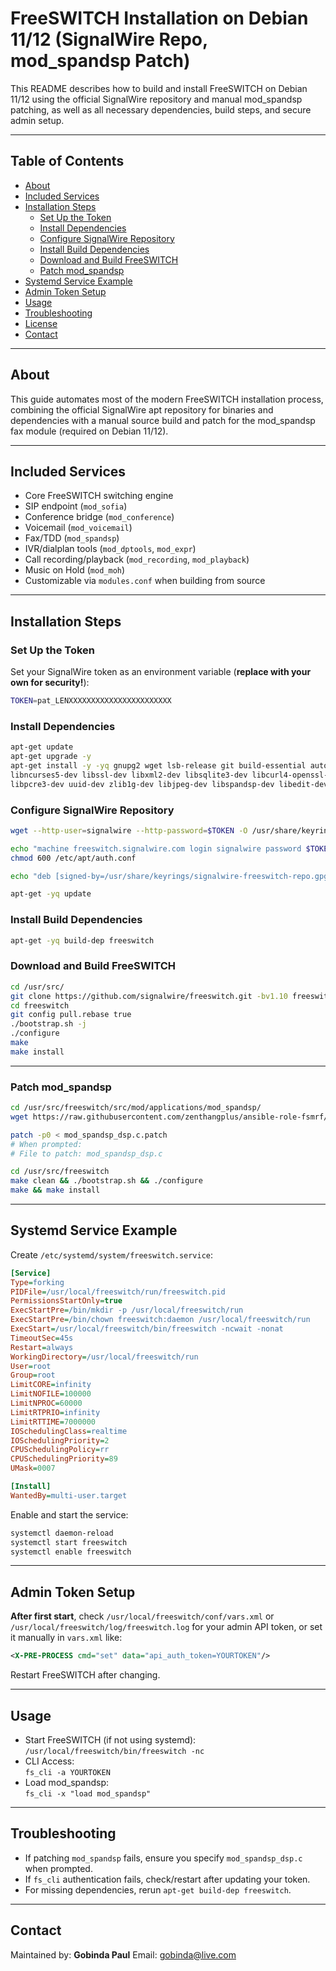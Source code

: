 # FreeSWITCH Installation on Debian 11/12 (SignalWire Repo, mod_spandsp Patch)

This README describes how to build and install FreeSWITCH on Debian 11/12 using the official SignalWire repository and manual mod_spandsp patching, as well as all necessary dependencies, build steps, and secure admin setup.

---

## Table of Contents

- [About](#about)
- [Included Services](#included-services)
- [Installation Steps](#installation-steps)
  - [Set Up the Token](#set-up-the-token)
  - [Install Dependencies](#install-dependencies)
  - [Configure SignalWire Repository](#configure-signalwire-repository)
  - [Install Build Dependencies](#install-build-dependencies)
  - [Download and Build FreeSWITCH](#download-and-build-freeswitch)
  - [Patch mod_spandsp](#patch-mod_spandsp)
- [Systemd Service Example](#systemd-service-example)
- [Admin Token Setup](#admin-token-setup)
- [Usage](#usage)
- [Troubleshooting](#troubleshooting)
- [License](#license)
- [Contact](#contact)

---

## About

This guide automates most of the modern FreeSWITCH installation process, combining the official SignalWire apt repository for binaries and dependencies with a manual source build and patch for the mod_spandsp fax module (required on Debian 11/12).

---

## Included Services

- Core FreeSWITCH switching engine
- SIP endpoint (`mod_sofia`)
- Conference bridge (`mod_conference`)
- Voicemail (`mod_voicemail`)
- Fax/TDD (`mod_spandsp`)
- IVR/dialplan tools (`mod_dptools`, `mod_expr`)
- Call recording/playback (`mod_recording`, `mod_playback`)
- Music on Hold (`mod_moh`)
- Customizable via `modules.conf` when building from source

---

## Installation Steps

### Set Up the Token

Set your SignalWire token as an environment variable (**replace with your own for security!**):

```bash
TOKEN=pat_LENXXXXXXXXXXXXXXXXXXXXXXX
```

### Install Dependencies

```bash
apt-get update
apt-get upgrade -y
apt-get install -y -yq gnupg2 wget lsb-release git build-essential autoconf automake libtool pkg-config \
libncurses5-dev libssl-dev libxml2-dev libsqlite3-dev libcurl4-openssl-dev \
libpcre3-dev uuid-dev zlib1g-dev libjpeg-dev libspandsp-dev libedit-dev yasm
```

### Configure SignalWire Repository

```bash
wget --http-user=signalwire --http-password=$TOKEN -O /usr/share/keyrings/signalwire-freeswitch-repo.gpg https://freeswitch.signalwire.com/repo/deb/debian-release/signalwire-freeswitch-repo.gpg

echo "machine freeswitch.signalwire.com login signalwire password $TOKEN" > /etc/apt/auth.conf
chmod 600 /etc/apt/auth.conf

echo "deb [signed-by=/usr/share/keyrings/signalwire-freeswitch-repo.gpg] https://freeswitch.signalwire.com/repo/deb/debian-release/ `lsb_release -sc` main" > /etc/apt/sources.list.d/freeswitch.list

apt-get -yq update
```

### Install Build Dependencies

```bash
apt-get -yq build-dep freeswitch
```

### Download and Build FreeSWITCH

```bash
cd /usr/src/
git clone https://github.com/signalwire/freeswitch.git -bv1.10 freeswitch
cd freeswitch
git config pull.rebase true
./bootstrap.sh -j
./configure
make
make install
```

---

### Patch mod_spandsp

```bash
cd /usr/src/freeswitch/src/mod/applications/mod_spandsp/
wget https://raw.githubusercontent.com/zenthangplus/ansible-role-fsmrf/9a73a47bfa19a485ddfc10f496bfc2041594f552/files/mod_spandsp_dsp.c.patch

patch -p0 < mod_spandsp_dsp.c.patch
# When prompted:
# File to patch: mod_spandsp_dsp.c

cd /usr/src/freeswitch
make clean && ./bootstrap.sh && ./configure
make && make install
```

---

## Systemd Service Example

Create `/etc/systemd/system/freeswitch.service`:

```ini
[Service]
Type=forking
PIDFile=/usr/local/freeswitch/run/freeswitch.pid
PermissionsStartOnly=true
ExecStartPre=/bin/mkdir -p /usr/local/freeswitch/run
ExecStartPre=/bin/chown freeswitch:daemon /usr/local/freeswitch/run
ExecStart=/usr/local/freeswitch/bin/freeswitch -ncwait -nonat
TimeoutSec=45s
Restart=always
WorkingDirectory=/usr/local/freeswitch/run
User=root
Group=root
LimitCORE=infinity
LimitNOFILE=100000
LimitNPROC=60000
LimitRTPRIO=infinity
LimitRTTIME=7000000
IOSchedulingClass=realtime
IOSchedulingPriority=2
CPUSchedulingPolicy=rr
CPUSchedulingPriority=89
UMask=0007

[Install]
WantedBy=multi-user.target
```

Enable and start the service:

```bash
systemctl daemon-reload
systemctl start freeswitch
systemctl enable freeswitch
```

---

## Admin Token Setup

**After first start**, check `/usr/local/freeswitch/conf/vars.xml` or `/usr/local/freeswitch/log/freeswitch.log` for your admin API token, or set it manually in `vars.xml` like:

```xml
<X-PRE-PROCESS cmd="set" data="api_auth_token=YOURTOKEN"/>
```

Restart FreeSWITCH after changing.

---

## Usage

- Start FreeSWITCH (if not using systemd):  
  `/usr/local/freeswitch/bin/freeswitch -nc`
- CLI Access:  
  `fs_cli -a YOURTOKEN`
- Load mod_spandsp:  
  `fs_cli -x "load mod_spandsp"`

---

## Troubleshooting

- If patching `mod_spandsp` fails, ensure you specify `mod_spandsp_dsp.c` when prompted.
- If `fs_cli` authentication fails, check/restart after updating your token.
- For missing dependencies, rerun `apt-get build-dep freeswitch`.

---

## Contact

Maintained by: **Gobinda Paul**
Email: gobinda@live.com

